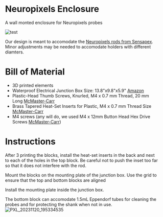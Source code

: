 # Neuropixels Enclosure
A wall monted enclosure for Neuropixels probes

![test](https://github.com/MarinManuel/NeuropixelsEnclosure/assets/65401298/544985de-a0fd-498b-8b0c-4e91c72ef171)

Our design is meant to accomodate the [Neuropixels rods from Sensapex](https://sensapex.com/shop/product/ump-npr-200/). Minor adjustments may be needed to accomodate holders with different diamters.

# Bill of Material
 - 3D printed elements
 - Waterproof Electrical Junction Box Size: 13.8"x9.8"x5.9" [Amazon](https://www.amazon.com/gp/product/B0BNCW5LXV)
 - Plastic-Head Thumb Screws, Knurled, M4 x 0.7 mm Thread, 20 mm Long [McMaster-Carr](https://www.mcmaster.com/96016A563/)
 - Brass Tapered Heat-Set Inserts for Plastic, M4 x 0.7 mm Thread Size [McMaster-Carr](https://www.mcmaster.com/94180A351/)
 - M4 screws (any will do, we used M4 x 12mm Button Head Hex Drive Screws [McMaster-Carr](https://www.mcmaster.com/94500A228/))
 
# Instructions
After 3 printing the blocks, install the heat-set inserts in the back and next to each of the holes in the top block. Be careful not to push the inset too far so that it does not interfere with the rod.

Mount the blocks on the mounting plate of the junction box. Use the grid to ensure that the top and bottom blocks are aligned

Install the mounting plate inside the junction box.

The bottom block can accomodate 1.5mL Eppendorf tubes for cleaning the probes and for protecting the shank when not in use.
![PXL_20231120_195334535](https://github.com/MarinManuel/NeuropixelsEnclosure/assets/65401298/6280322b-f7e1-4580-b1cf-4bdb69f5ee76)
